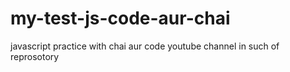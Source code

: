 # my-test-js-code-aur-chai
javascript practice with chai aur code youtube channel in such of reprosotory
